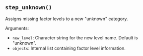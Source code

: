 ## `step_unknown()`

Assigns missing factor levels to a new "unknown" category.

Arguments:
* `new_level`: Character string for the new level name. Default is "unknown".
* `objects`: Internal list containing factor level information.
